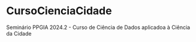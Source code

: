 # CursoCienciaCidade
Seminário PPGIA 2024.2 - Curso de Ciência de Dados aplicadoa à Ciência da Cidade

